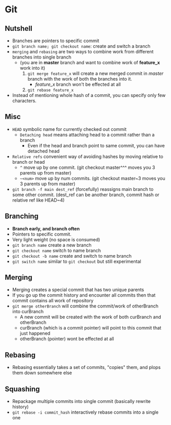 # Git

## Nutshell

- Branches are pointers to specific commit
- `git branch name; git checkout name`: create and switch a branch
- `merging` and `rebasing` are two ways to combine work from different branches into single branch
  - (you are in **master** branch and want to combine work of **feature_x** work into it)
    1. `git merge feature_x` will create a new merged commit in *master* branch with the work of both the branches into it.
       - *feature_x* branch won't be effected at all
    2. `git rebase feature_x`
- Instead of mentioning whole hash of a commit, you can specify only few characters.

## Misc

- `HEAD` symbolic name for currently checked out commit
  - `Detaching head` means attaching head to a commit rather than a branch
    - Even if the head and branch point to same commit, you can have detached head
- `Relative refs` convenient way of avoiding hashes by moving relative to branch or head
  - `^` move up by one commit. (git checkout master^^^ moves you 3 parents up from master)
  - `~<num>` move up by num commits. (git checkout master~3 moves you 3 parents up from master)
- `git branch -f main dest_ref` (forcefully) reassigns main branch to some other commit. (dest_ref can be another branch, commit hash or relative ref like HEAD~4)

## Branching

- **Branch early, and branch often**
- Pointers to specific commit.
- Very light weight (no space is consumed)
- `git branch name` create a new branch
- `git checkout name` switch to name branch
- `git checkout -b name` create and switch to name branch
- `git switch name` similar to `git checkout` but still experimental 

## Merging

- Merging creates a special commit that has two unique parents
- If you go up the commit history and encounter all commits then that commit contains all work of repository
- `git merge otherBranch` will combine the commit/work of otherBranch into curBranch
  - A new commit will be created with the work of both curBranch and otherBranch
  - curBranch (which is a commit pointer) will point to this commit that just happened
  - otherBranch (pointer) wont be effected at all

## Rebasing

- Rebasing essentially takes a set of commits, "copies" them, and plops them down somewhere else

## Squashing

- Repackage multiple commits into single commit (basically rewrite history)
- `git rebase -i commit_hash` interactively rebase commits into a single one
